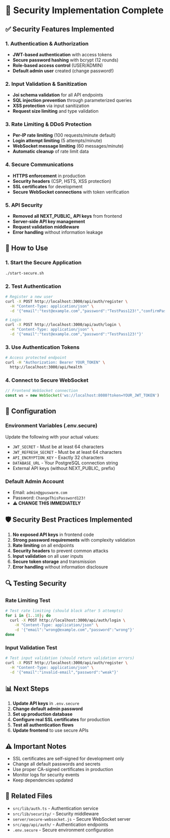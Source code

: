 # 🔐 Security Implementation Complete

## ✅ Security Features Implemented

### 1. Authentication & Authorization
- **JWT-based authentication** with access tokens
- **Secure password hashing** with bcrypt (12 rounds)
- **Role-based access control** (USER/ADMIN)
- **Default admin user** created (change password!)

### 2. Input Validation & Sanitization
- **Joi schema validation** for all API endpoints
- **SQL injection prevention** through parameterized queries
- **XSS protection** via input sanitization
- **Request size limiting** and type validation

### 3. Rate Limiting & DDoS Protection
- **Per-IP rate limiting** (100 requests/minute default)
- **Login attempt limiting** (5 attempts/minute)
- **WebSocket message limiting** (60 messages/minute)
- **Automatic cleanup** of rate limit data

### 4. Secure Communications
- **HTTPS enforcement** in production
- **Security headers** (CSP, HSTS, XSS protection)
- **SSL certificates** for development
- **Secure WebSocket connections** with token verification

### 5. API Security
- **Removed all NEXT_PUBLIC_ API keys** from frontend
- **Server-side API key management**
- **Request validation middleware**
- **Error handling** without information leakage

## 🚀 How to Use

### 1. Start the Secure Application
```bash
./start-secure.sh
```

### 2. Test Authentication
```bash
# Register a new user
curl -X POST http://localhost:3000/api/auth/register \
  -H "Content-Type: application/json" \
  -d '{"email":"test@example.com","password":"TestPass123!","confirmPassword":"TestPass123!"}'

# Login
curl -X POST http://localhost:3000/api/auth/login \
  -H "Content-Type: application/json" \
  -d '{"email":"test@example.com","password":"TestPass123!"}'
```

### 3. Use Authentication Tokens
```bash
# Access protected endpoint
curl -H "Authorization: Bearer YOUR_TOKEN" \
  http://localhost:3000/api/health
```

### 4. Connect to Secure WebSocket
```javascript
// Frontend WebSocket connection
const ws = new WebSocket('ws://localhost:8080?token=YOUR_JWT_TOKEN')
```

## 🔧 Configuration

### Environment Variables (.env.secure)
Update the following with your actual values:
- `JWT_SECRET` - Must be at least 64 characters
- `JWT_REFRESH_SECRET` - Must be at least 64 characters
- `API_ENCRYPTION_KEY` - Exactly 32 characters
- `DATABASE_URL` - Your PostgreSQL connection string
- External API keys (without NEXT_PUBLIC_ prefix)

### Default Admin Account
- Email: `admin@gpuswarm.com`
- Password: `ChangeThisPassword123!`
- **⚠️ CHANGE THIS IMMEDIATELY**

## 🛡️ Security Best Practices Implemented

1. **No exposed API keys** in frontend code
2. **Strong password requirements** with complexity validation
3. **Rate limiting** on all endpoints
4. **Security headers** to prevent common attacks
5. **Input validation** on all user inputs
6. **Secure token storage** and transmission
7. **Error handling** without information disclosure

## 🔍 Testing Security

### Rate Limiting Test
```bash
# Test rate limiting (should block after 5 attempts)
for i in {1..10}; do
  curl -X POST http://localhost:3000/api/auth/login \
    -H "Content-Type: application/json" \
    -d '{"email":"wrong@example.com","password":"wrong"}'
done
```

### Input Validation Test
```bash
# Test input validation (should return validation errors)
curl -X POST http://localhost:3000/api/auth/register \
  -H "Content-Type: application/json" \
  -d '{"email":"invalid-email","password":"weak"}'
```

## 📊 Next Steps

1. **Update API keys** in `.env.secure`
2. **Change default admin password**
3. **Set up production database**
4. **Configure real SSL certificates** for production
5. **Test all authentication flows**
6. **Update frontend** to use secure APIs

## ⚠️ Important Notes

- SSL certificates are self-signed for development only
- Change all default passwords and secrets
- Use proper CA-signed certificates in production
- Monitor logs for security events
- Keep dependencies updated

## 🔗 Related Files

- `src/lib/auth.ts` - Authentication service
- `src/lib/security/` - Security middleware
- `server/secure-websocket.js` - Secure WebSocket server
- `src/app/api/auth/` - Authentication endpoints
- `.env.secure` - Secure environment configuration
